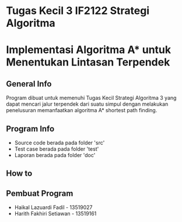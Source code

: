 # Tugas Kecil 3 IF2122 Strategi Algoritma
# Implementasi Algoritma A* untuk Menentukan Lintasan Terpendek

## General Info
Program dibuat untuk memenuhi Tugas Kecil Strategi Algoritma 3 yang dapat mencari jalur terpendek dari suatu simpul dengan melakukan penelusuran memanfaatkan algoritma A* shortest path finding.

## Program Info
* Source code berada pada folder 'src'
* Test case berada pada folder 'test'
* Laporan berada pada folder 'doc'

## How to

## Pembuat Program
* Haikal Lazuardi Fadil - 13519027
* Harith Fakhiri Setiawan - 13519161